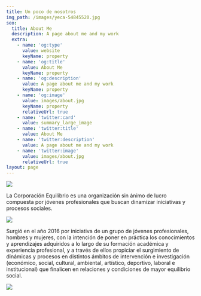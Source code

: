 ```yaml
---
title: Un poco de nosotros
img_path: /images/yeca-54845520.jpg
seo:
  title: About Me
  description: A page about me and my work
  extra:
    - name: 'og:type'
      value: website
      keyName: property
    - name: 'og:title'
      value: About Me
      keyName: property
    - name: 'og:description'
      value: A page about me and my work
      keyName: property
    - name: 'og:image'
      value: images/about.jpg
      keyName: property
      relativeUrl: true
    - name: 'twitter:card'
      value: summary_large_image
    - name: 'twitter:title'
      value: About Me
    - name: 'twitter:description'
      value: A page about me and my work
    - name: 'twitter:image'
      value: images/about.jpg
      relativeUrl: true
layout: page
---
```

![](/images/equilibrio%20family.jpg)

La Corporación Equilibrio es una organización sin ánimo de lucro compuesta por jóvenes profesionales que buscan dinamizar iniciativas y procesos sociales.

![](/images/yeca.jpg)

Surgió en el año 2016 por iniciativa de un grupo de jóvenes profesionales, hombres y mujeres, con la intención de poner en práctica los conocimientos y aprendizajes adquiridos a lo largo de su formación académica y experiencia profesional, y a través de ellos propiciar el surgimiento de dinámicas y procesos en distintos ámbitos de intervención e investigación (económico, social, cultural, ambiental, artístico, deportivo, laboral e institucional) que finalicen en relaciones y condiciones de mayor equilibrio social.

![](/images/mario%20y%20karen.jpg)

